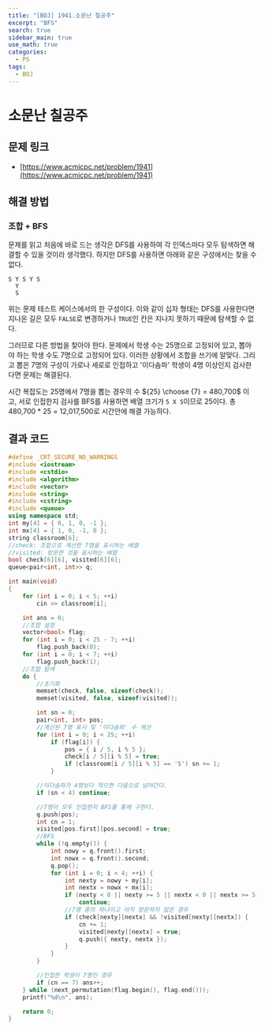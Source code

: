 ```yaml
---
title: "[BOJ] 1941.소문난 칠공주"
excerpt: "BFS"
search: true
sidebar_main: true
use_math: true
categories:
  - PS
tags:
  - BOJ
---
```


# 소문난 칠공주

## 문제 링크
- [https://www.acmicpc.net/problem/1941](https://www.acmicpc.net/problem/1941)

## 해결 방법
### 조합 + BFS
문제를 읽고 처음에 바로 드는 생각은 DFS를 사용하여 각 인덱스마다 모두 탐색하면 해결할 수 있을 것이라 생각했다. 하지만 DFS를 사용하면 아래와 같은 구성에서는 찾을 수 없다.

```
S Y S Y S
  Y
  S
```

위는 문제 테스트 케이스에서의 한 구성이다. 이와 같이 십자 형태는 DFS를 사용한다면 지나온 길은 모두 ```FALSE```로 변경하거나 ```TRUE```인 칸은 지나지 못하기 때문에 탐색할 수 없다.

그러므로 다른 방법을 찾아야 한다. 문제에서 학생 수는 25명으로 고정되어 있고, 뽑아야 하는 학생 수도 7명으로 고정되어 있다. 이러한 상황에서 조합을 쓰기에 알맞다. 그리고 뽑은 7명의 구성이 가로나 세로로 인접하고 '이다솜파' 학생이 4명 이상인지 검사한다면 문제는 해결된다.

시간 복잡도는 25명에서 7명을 뽑는 경우의 수 ${25} \choose {7} = 480,700$ 이고, 서로 인접한지 검사를 BFS를 사용하면 배열 크기가 ```5 X 5```이므로 25이다. 총 480,700 * 25 = 12,017,500로 시간안에 해결 가능하다.

## 결과 코드

```cpp
#define _CRT_SECURE_NO_WARNINGS
#include <iostream>
#include <cstdio>
#include <algorithm>
#include <vector>
#include <string>
#include <cstring>
#include <queue>
using namespace std;
int my[4] = { 0, 1, 0, -1 };
int mx[4] = { 1, 0, -1, 0 };
string classroom[6];
//check: 조합으로 계산한 7명을 표시하는 배열
//visited: 방문한 것을 표시하는 배열
bool check[6][6], visited[6][6];
queue<pair<int, int>> q;

int main(void)
{
	for (int i = 0; i < 5; ++i)
		cin >> classroom[i];

	int ans = 0;
	//조합 설정
	vector<bool> flag;
	for (int i = 0; i < 25 - 7; ++i)
		flag.push_back(0);
	for (int i = 0; i < 7; ++i)
		flag.push_back(1);
	//조합 탐색
	do {
		//초기화
		memset(check, false, sizeof(check));
		memset(visited, false, sizeof(visited));

		int sn = 0;
		pair<int, int> pos;
		//계산된 7명 표시 및 '이다솜파' 수 계산
		for (int i = 0; i < 25; ++i)
			if (flag[i]) {
				pos = { i / 5, i % 5 };
				check[i / 5][i % 5] = true;
				if (classroom[i / 5][i % 5] == 'S') sn += 1;
			}

		//이다솜파가 4명보다 적으면 다음으로 넘어간다.
		if (sn < 4) continue;

		//7명이 모두 인접한지 BFS를 통해 구한다.
		q.push(pos);
		int cn = 1;
		visited[pos.first][pos.second] = true;
		//BFS
		while (!q.empty()) {
			int nowy = q.front().first;
			int nowx = q.front().second;
			q.pop();
			for (int i = 0; i < 4; ++i) {
				int nexty = nowy + my[i];
				int nextx = nowx + mx[i];
				if (nexty < 0 || nexty >= 5 || nextx < 0 || nextx >= 5)
					continue;
				//7명 중의 하나이고 아직 방문하지 않은 경우
				if (check[nexty][nextx] && !visited[nexty][nextx]) {
					cn += 1;
					visited[nexty][nextx] = true;
					q.push({ nexty, nextx });
				}
			}
		}

		//인접한 학생이 7명인 경우
		if (cn == 7) ans++;
	} while (next_permutation(flag.begin(), flag.end()));
	printf("%d\n", ans);

	return 0;
}
```
